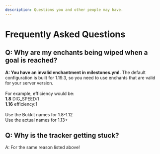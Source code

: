 ```yaml
---
description: Questions you and other people may have.
---
```


# Frequently Asked Questions

## Q: Why are my enchants being wiped when a goal is reached?

**A: You have an invalid enchantment in milestones.yml.** The default configuration is built for 1.19.3, so you need to use enchants that are valid for your server version.\
\
For example, efficiency would be:\
**1.8** DIG\_SPEED:1\
**1.16** efficiency:1\
\
Use the Bukkit names for 1.8-1.12\
Use the actual names for 1.13+

## Q: Why is the tracker getting stuck?

A: For the same reason listed above!


